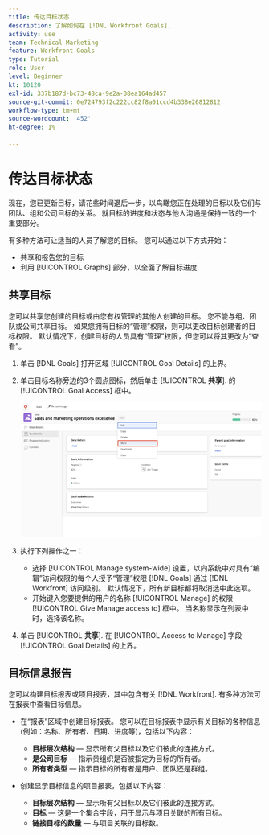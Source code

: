```yaml
---
title: 传达目标状态
description: 了解如何在 [!DNL Workfront Goals].
activity: use
team: Technical Marketing
feature: Workfront Goals
type: Tutorial
role: User
level: Beginner
kt: 10120
exl-id: 337b187d-bc73-48ca-9e2a-08ea164ad457
source-git-commit: 0e724793f2c222cc82f8a01ccd4b338e26812812
workflow-type: tm+mt
source-wordcount: '452'
ht-degree: 1%

---
```


# 传达目标状态

现在，您已更新目标，请花些时间退后一步，以鸟瞰您正在处理的目标以及它们与团队、组和公司目标的关系。 就目标的进度和状态与他人沟通是保持一致的一个重要部分。

有多种方法可让适当的人员了解您的目标。 您可以通过以下方式开始：

* 共享和报告您的目标
* 利用 [!UICONTROL Graphs] 部分，以全面了解目标进度

## 共享目标

您可以共享您创建的目标或由您有权管理的其他人创建的目标。 您不能与组、团队或公司共享目标。 如果您拥有目标的“管理”权限，则可以更改目标创建者的目标权限。 默认情况下，创建目标的人员具有“管理”权限，但您可以将其更改为“查看”。

1. 单击 [!DNL Goals] 打开区域 [!UICONTROL Goal Details] 的上界。

1. 单击目标名称旁边的3个圆点图标，然后单击 [!UICONTROL **共享**]. 的 [!UICONTROL Goal Access] 框中。

   ![共享目标的屏幕截图](assets/17-workfront-goals-share-a-goal.png)

1. 执行下列操作之一：

   * 选择 [!UICONTROL Manage system-wide] 设置，以向系统中对具有“编辑”访问权限的每个人授予“管理”权限 [!DNL Goals] 通过 [!DNL Workfront] 访问级别。 默认情况下，所有新目标都将取消选中此选项。
   * 开始键入您要提供的用户的名称 [!UICONTROL Manage] 的权限 [!UICONTROL Give Manage access to] 框中。 当名称显示在列表中时，选择该名称。

1. 单击 [!UICONTROL **共享**]. 在 [!UICONTROL Access to Manage] 字段 [!UICONTROL Goal Details] 的上界。

## 目标信息报告

您可以构建目标报表或项目报表，其中包含有关 [!DNL Workfront]. 有多种方法可在报表中查看目标信息。

* 在“报表”区域中创建目标报表。 您可以在目标报表中显示有关目标的各种信息(例如：名称、所有者、日期、进度等)，包括以下内容：

   * **目标层次结构** — 显示所有父目标以及它们彼此的连接方式。
   * **是公司目标** — 指示贵组织是否被指定为目标的所有者。
   * **所有者类型** — 指示目标的所有者是用户、团队还是群组。

* 创建显示目标信息的项目报表，包括以下内容：
   * **目标层次结构** — 显示所有父目标以及它们彼此的连接方式。
   * **目标** — 这是一个集合字段，用于显示与项目关联的所有目标。
   * **链接目标的数量** — 与项目关联的目标数。
